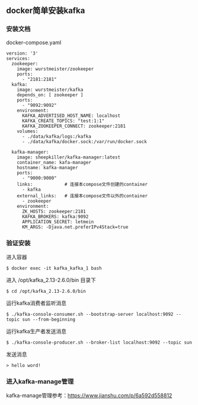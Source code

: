 ## docker简单安装kafka

### 安装文档

docker-compose.yaml

```
version: '3'
services:
  zookeeper:
    image: wurstmeister/zookeeper
    ports:
      - "2181:2181"
  kafka:
    image: wurstmeister/kafka
    depends_on: [ zookeeper ]
    ports:
      - "9092:9092"
    environment:
      KAFKA_ADVERTISED_HOST_NAME: localhost
      KAFKA_CREATE_TOPICS: "test:1:1"
      KAFKA_ZOOKEEPER_CONNECT: zookeeper:2181
    volumes:
      - ./data/kafka/logs:/kafka
      - ./data/kafka/docker.sock:/var/run/docker.sock

  kafka-manager:
    image: sheepkiller/kafka-manager:latest
    container_name: kafa-manager
    hostname: kafka-manager
    ports:
      - "9000:9000"
    links:            # 连接本compose文件创建的container
      - kafka
    external_links:   # 连接本compose文件以外的container
      - zookeeper
    environment:
      ZK_HOSTS: zookeeper:2181
      KAFKA_BROKERS: kafka:9092
      APPLICATION_SECRET: letmein
      KM_ARGS: -Djava.net.preferIPv4Stack=true
```

### 验证安装
进入容器
```
$ docker exec -it kafka_kafka_1 bash
```


进入 /opt/kafka_2.13-2.6.0/bin 目录下
```
$ cd /opt/kafka_2.13-2.6.0/bin
```

运行kafka消费者监听消息
```
$ ./kafka-console-consumer.sh --bootstrap-server localhost:9092 --topic sun --from-beginning
``` 
 
运行kafka生产者发送消息
```
$ ./kafka-console-producer.sh --broker-list localhost:9092 --topic sun
 ```
发送消息
```
> hello word!
```

### 进入kafka-manage管理

kafka-manage管理参考：https://www.jianshu.com/p/6a592d558812

